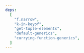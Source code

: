 ```yaml
---
deps:
  [
    "f.narrow",
    "k-in-keyof",
    "get-tuple-elements",
    "default-generics",
    "currying-function-generics",
  ]
---
```

